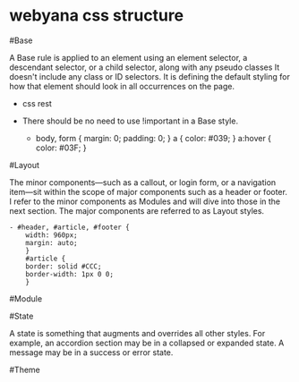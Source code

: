 webyana css structure
====================================

#Base

A Base rule is applied to an element using an element selector, a
descendant selector, or a child selector, along with any pseudo classes
It doesn't include any class or ID selectors. It is defining the
default styling for how that element should look in all occurrences
on the page.

* css rest
* There should be no need to use !important in a Base style.

	- body, form {
				margin: 0;
				padding: 0;
				}
				a {
				color: #039;
				}
				a:hover {
				color: #03F;
				}

#Layout

The minor components—such as
a callout, or login form, or a navigation item—sit within the scope
of major components such as a header or footer. I refer to the minor
components as Modules and will dive into those in the next section.
The major components are referred to as Layout styles.

	- #header, #article, #footer {
		width: 960px;
		margin: auto;
		}
		#article {
		border: solid #CCC;
		border-width: 1px 0 0;
		}

#Module

#State

A state is something that augments and overrides all other styles.
For example, an accordion section may be in a collapsed or expanded
state. A message may be in a success or error state.



#Theme